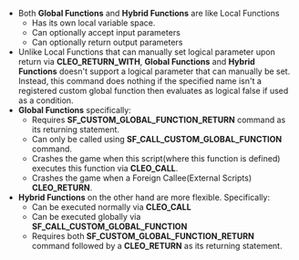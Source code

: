 * Both **Global Functions** and **Hybrid Functions** are like Local Functions
    * Has its own local variable space.
    * Can optionally accept input parameters
    * Can optionally return output parameters
* Unlike Local Functions that can manually set logical parameter upon return via **CLEO_RETURN_WITH**, **Global Functions** and **Hybrid Functions** doesn't support a logical parameter that can manually be set. Instead, this command does nothing if the specified name isn't a registered custom global function then evaluates as logical false if used as a condition.
* **Global Functions** specifically:
    * Requires **SF_CUSTOM_GLOBAL_FUNCTION_RETURN** command as its returning statement.
    * Can only be called using **SF_CALL_CUSTOM_GLOBAL_FUNCTION** command.
    * Crashes the game when this script(where this function is defined) executes this function via **CLEO_CALL**.
    * Crashes the game when a Foreign Callee(External Scripts) **CLEO_RETURN**.
* **Hybrid Functions** on the other hand are more flexible. Specifically:
    * Can be executed normally via **CLEO_CALL**
    * Can be executed globally via **SF_CALL_CUSTOM_GLOBAL_FUNCTION**
    * Requires both **SF_CUSTOM_GLOBAL_FUNCTION_RETURN** command followed by a **CLEO_RETURN**  as its returning statement.